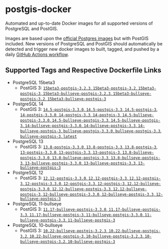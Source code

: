 # postgis-docker

Automated and up-to-date Docker images for all supported versions of PostgreSQL and PostGIS.

Images are based upon the [official Postgres images](https://hub.docker.com/_/postgres) but with PostGIS included. New versions of PostgreSQL and PostGIS should automatically be detected and trigger new docker images to built, tagged, and pushed by a daily [GitHub Actions workflow](https://github.com/GUI/postgis-docker/blob/main/.github/workflows/main.yml).

## Supported Tags and Respective Dockerfile Links

- PostgreSQL 15beta3
  - PostGIS 3: [`15beta3-postgis-3.2.3`, `15beta3-postgis-3.2`, `15beta3-postgis-3`, `15beta3-bullseye-postgis-3.2.3`, `15beta3-bullseye-postgis-3.2`, `15beta3-bullseye-postgis-3`](https://github.com/GUI/postgis-docker/blob/main/15/bullseye/postgis-3/Dockerfile)
- PostgreSQL 14
  - PostGIS 3: [`14.5-postgis-3.3.0`, `14.5-postgis-3.3`, `14.5-postgis-3`, `14-postgis-3.3.0`, `14-postgis-3.3`, `14-postgis-3`, `14.5-bullseye-postgis-3.3.0`, `14.5-bullseye-postgis-3.3`, `14.5-bullseye-postgis-3`, `14-bullseye-postgis-3.3.0`, `14-bullseye-postgis-3.3`, `14-bullseye-postgis-3`, `bullseye-postgis-3.3.0`, `bullseye-postgis-3.3`, `bullseye-postgis-3`, `latest`](https://github.com/GUI/postgis-docker/blob/main/14/bullseye/postgis-3/Dockerfile)
- PostgreSQL 13
  - PostGIS 3: [`13.8-postgis-3.3.0`, `13.8-postgis-3.3`, `13.8-postgis-3`, `13-postgis-3.3.0`, `13-postgis-3.3`, `13-postgis-3`, `13.8-bullseye-postgis-3.3.0`, `13.8-bullseye-postgis-3.3`, `13.8-bullseye-postgis-3`, `13-bullseye-postgis-3.3.0`, `13-bullseye-postgis-3.3`, `13-bullseye-postgis-3`](https://github.com/GUI/postgis-docker/blob/main/13/bullseye/postgis-3/Dockerfile)
- PostgreSQL 12
  - PostGIS 3: [`12.12-postgis-3.3.0`, `12.12-postgis-3.3`, `12.12-postgis-3`, `12-postgis-3.3.0`, `12-postgis-3.3`, `12-postgis-3`, `12.12-bullseye-postgis-3.3.0`, `12.12-bullseye-postgis-3.3`, `12.12-bullseye-postgis-3`, `12-bullseye-postgis-3.3.0`, `12-bullseye-postgis-3.3`, `12-bullseye-postgis-3`](https://github.com/GUI/postgis-docker/blob/main/12/bullseye/postgis-3/Dockerfile)
- PostgreSQL 11-bullseye
  - PostGIS 3: [`11.17-bullseye-postgis-3.3.0`, `11.17-bullseye-postgis-3.3`, `11.17-bullseye-postgis-3`, `11-bullseye-postgis-3.3.0`, `11-bullseye-postgis-3.3`, `11-bullseye-postgis-3`](https://github.com/GUI/postgis-docker/blob/main/11/bullseye/postgis-3/Dockerfile)
- PostgreSQL 10-bullseye
  - PostGIS 3: [`10.22-bullseye-postgis-3.2.3`, `10.22-bullseye-postgis-3.2`, `10.22-bullseye-postgis-3`, `10-bullseye-postgis-3.2.3`, `10-bullseye-postgis-3.2`, `10-bullseye-postgis-3`](https://github.com/GUI/postgis-docker/blob/main/10/bullseye/postgis-3/Dockerfile)
